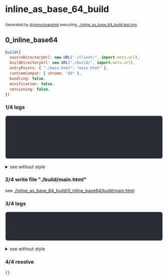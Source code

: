 # inline_as_base_64_build

<sub>
  Generated by <a href="https://github.com/jsenv/core/tree/main/packages/independent/snapshot">@jsenv/snapshot</a> executing <a href="../inline_as_base_64_build.test.mjs">../inline_as_base_64_build.test.mjs</a>
</sub>

## 0_inline_base64

```js
build({
  sourceDirectoryUrl: new URL("./client/", import.meta.url),
  buildDirectoryUrl: new URL("./build/", import.meta.url),
  entryPoints: { "./main.html": "main.html" },
  runtimeCompat: { chrome: "89" },
  bundling: false,
  minification: false,
  versioning: false,
})
```

### 1/4 logs

![img](inline_as_base_64_build/0_inline_base64/log_group.svg)

<details>
  <summary>see without style</summary>

```console

build "./main.html"
⠋ generate source graph
✔ generate source graph (done in <X> second)
⠋ generate build graph
✔ generate build graph (done in <X> second)
⠋ write files in build directory

```

</details>


### 2/4 write file "./build/main.html"

see [./inline_as_base_64_build/0_inline_base64/build/main.html](./inline_as_base_64_build/0_inline_base64/build/main.html)

### 3/4 logs

![img](inline_as_base_64_build/0_inline_base64/log_group_1.svg)

<details>
  <summary>see without style</summary>

```console
✔ write files in build directory (done in <X> second)
--- build files ---  
- html : 1 (10 kB / 100 %)
- total: 1 (10 kB / 100 %)
--------------------
```

</details>


### 4/4 resolve

```js
{}
```